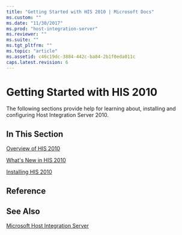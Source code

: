 ```yaml
---
title: "Getting Started with HIS 2010 | Microsoft Docs"
ms.custom: ""
ms.date: "11/30/2017"
ms.prod: "host-integration-server"
ms.reviewer: ""
ms.suite: ""
ms.tgt_pltfrm: ""
ms.topic: "article"
ms.assetid: c46c19dc-3884-442c-ba84-2b1f0eda011c
caps.latest.revision: 6
---
```

# Getting Started with HIS 2010
The following sections provide help for learning about, installing and configuring Host Integration Server 2010.  
  
## In This Section  
 [Overview of HIS 2010](../HIS2010/overview-of-his-2010.md)  
  
 [What's New in HIS 2010](../HIS2010/what-s-new-in-his-2010.md)  
  
 [Installing HIS 2010](../HIS2010/installing-his-2010.md)  
  
## Reference  
  
## See Also  
 [Microsoft Host Integration Server](../HIS2010/microsoft-host-integration-server2.md)